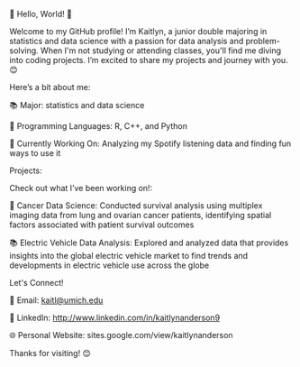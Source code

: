 👋 Hello, World! 🌟

Welcome to my GitHub profile! I’m Kaitlyn, a junior double majoring in statistics and data science with a passion for data analysis and problem-solving. When I'm not studying or attending classes, you'll find me diving into coding projects. I’m excited to share my projects and journey with you. 😊

Here’s a bit about me:

📚 Major: statistics and data science

🧠 Programming Languages: R, C++, and Python

🌱 Currently Working On: Analyzing my Spotify listening data and finding fun ways to use it


Projects:

Check out what I’ve been working on!: 

🔧 Cancer Data Science: Conducted survival analysis using multiplex imaging data from lung and ovarian cancer patients, identifying spatial factors associated with patient survival outcomes

📚 Electric Vehicle Data Analysis: Explored and analyzed data that provides insights into the global electric vehicle market to find trends and developments in electric vehicle use across the globe

Let's Connect!

📧 Email: kaitl@umich.edu

💼 LinkedIn: http://www.linkedin.com/in/kaitlynanderson9

🌐 Personal Website: sites.google.com/view/kaitlynanderson

Thanks for visiting! 😊
